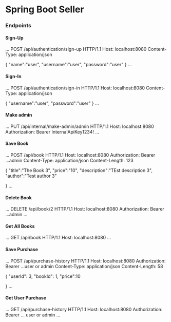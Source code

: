 # Spring Boot Seller

### Endpoints

#### Sign-Up

...
POST /api/authentication/sign-up HTTP/1.1
Host: localhost:8080
Content-Type: application/json

{
"name":"user",
"username":"user",
"password":"user"
}
...

#### Sign-In

...
POST /api/authentication/sign-in HTTP/1.1
Host: localhost:8080
Content-Type: application/json

{
"username":"user",
"password":"user"
}
...

#### Make admin

...
PUT /api/internal/make-admin/admin HTTP/1.1
Host: localhost:8080
Authorization: Bearer InternalApiKey1234!
...

#### Save Book

...
POST /api/book HTTP/1.1
Host: localhost:8080
Authorization: Bearer ...admin
Content-Type: application/json
Content-Length: 123

{
"title":"The Book 3",
"price":"10",
"description":"TEst description 3",
"author":"Test author 3"

}
...

#### Delete Book

...
DELETE /api/book/2 HTTP/1.1
Host: localhost:8080
Authorization: Bearer ...admin
...

#### Get All Books

...
GET /api/book HTTP/1.1
Host: localhost:8080
...

#### Save Purchase

...
POST /api/purchase-history HTTP/1.1
Host: localhost:8080
Authorization: Bearer ...user or admin
Content-Type: application/json
Content-Length: 58

{
"userId": 3,
"bookId": 1,
"price":10

}
...

#### Get User Purchase

...
GET /api/purchase-history HTTP/1.1
Host: localhost:8080
Authorization: Bearer ... user or admin
...